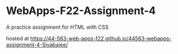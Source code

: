 # WebApps-F22-Assignment-4
A practice assignment for HTML with CSS

hosted at https://44-563-web-apps-f22.github.io/44563-webapps-assignment-4-Sivabajee/
